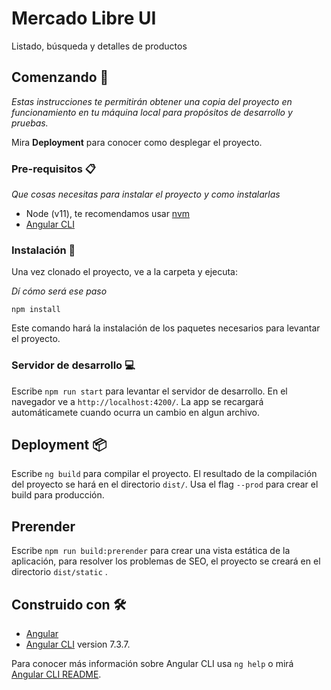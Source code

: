 # Mercado Libre UI

Listado, búsqueda y detalles de productos

## Comenzando 🚀

_Estas instrucciones te permitirán obtener una copia del proyecto en funcionamiento en tu máquina local para propósitos de desarrollo y pruebas._

Mira **Deployment** para conocer como desplegar el proyecto.

### Pre-requisitos 📋

_Que cosas necesitas para instalar el proyecto y como instalarlas_

- Node (v11), te recomendamos usar [nvm](https://github.com/creationix/nvm)
- [Angular CLI](https://github.com/angular/angular-cli/wiki)

### Instalación 🔧

Una vez clonado el proyecto, ve a la carpeta y ejecuta: 

_Dí cómo será ese paso_

```
npm install
```

Este comando hará la instalación de los paquetes necesarios para levantar el proyecto.

### Servidor de desarrollo 💻

Escribe `npm run start` para levantar el servidor de desarrollo. En el navegador ve a `http://localhost:4200/`.  La app se recargará automáticamete cuando ocurra un cambio en algun archivo.

## Deployment 📦

Escribe `ng build` para compilar el proyecto. El resultado de la compilación del proyecto se hará en el directorio `dist/`. Usa el flag `--prod` para crear el build para producción.

## Prerender

Escribe `npm run build:prerender` para crear una vista estática de la aplicación, para resolver los problemas de SEO, el proyecto se creará en el directorio `dist/static` .

## Construido con 🛠️

* [Angular](https://angular.io/)
* [Angular CLI](https://github.com/angular/angular-cli) version 7.3.7.

Para conocer más información sobre Angular CLI usa `ng help` o mirá  [Angular CLI README](https://github.com/angular/angular-cli/blob/master/README.md).